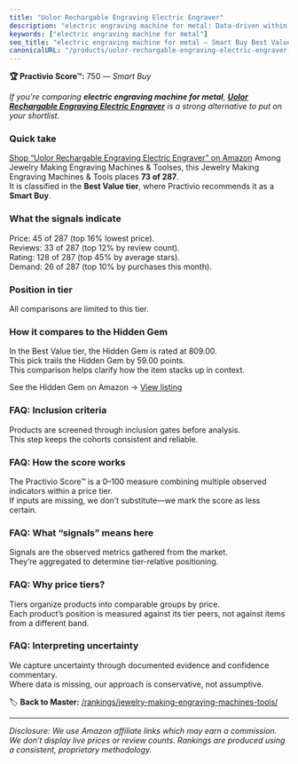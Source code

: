 ```yaml
---
title: "Uolor Rechargable Engraving Electric Engraver"
description: "electric engraving machine for metal: Data-driven within Best Value ranking using the Practivio Score™. Positioned by quality, value, demand, findability, mome…"
keywords: ["electric engraving machine for metal"]
seo_title: "electric engraving machine for metal — Smart Buy Best Value (2025)"
canonicalURL: "/products/uolor-rechargable-engraving-electric-engraver-B0CC8T16LW/"
---
```


**🏆 Practivio Score™:** 750 — _Smart Buy_


*If you're comparing **electric engraving machine for metal**, **[Uolor Rechargable Engraving Electric Engraver](https://www.amazon.com/dp/B0CC8T16LW?tag=practivio-20)** is a strong alternative to put on your shortlist.*
### Quick take
[Shop “Uolor Rechargable Engraving Electric Engraver” on Amazon](https://www.amazon.com/dp/B0CC8T16LW?tag=practivio-20)
Among Jewelry Making Engraving Machines & Toolses, this Jewelry Making Engraving Machines & Tools places **73 of 287**.  
It is classified in the **Best Value tier**, where Practivio recommends it as a **Smart Buy**.

### What the signals indicate
Price: 45 of 287 (top 16% lowest price).  
Reviews: 33 of 287 (top 12% by review count).  
Rating: 128 of 287 (top 45% by average stars).  
Demand: 26 of 287 (top 10% by purchases this month).

### Position in tier
All comparisons are limited to this tier.

### How it compares to the Hidden Gem
In the Best Value tier, the Hidden Gem is rated at 809.00.  
This pick trails the Hidden Gem by 59.00 points.  
This comparison helps clarify how the item stacks up in context.  

See the Hidden Gem on Amazon → [View listing](https://www.amazon.com/dp/B077Y86FKJ?tag=practivio-20)

### FAQ: Inclusion criteria
Products are screened through inclusion gates before analysis.  
This step keeps the cohorts consistent and reliable.

### FAQ: How the score works
The Practivio Score™ is a 0–100 measure combining multiple observed indicators within a price tier.  
If inputs are missing, we don’t substitute—we mark the score as less certain.

### FAQ: What “signals” means here
Signals are the observed metrics gathered from the market.  
They’re aggregated to determine tier-relative positioning.

### FAQ: Why price tiers?
Tiers organize products into comparable groups by price.  
Each product’s position is measured against its tier peers, not against items from a different band.

### FAQ: Interpreting uncertainty
We capture uncertainty through documented evidence and confidence commentary.  
Where data is missing, our approach is conservative, not assumptive.


🏷️ **Back to Master:** [/rankings/jewelry-making-engraving-machines-tools/](/rankings/jewelry-making-engraving-machines-tools/)

---
_Disclosure: We use Amazon affiliate links which may earn a commission. We don’t display live prices or review counts. Rankings are produced using a consistent, proprietary methodology._
